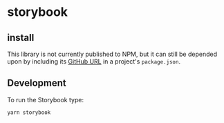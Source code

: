 # storybook

## install

This library is not currently published to NPM, but it can still be depended upon by including its [GitHub URL](https://docs.npmjs.com/cli/v7/configuring-npm/package-json#github-urls) in a project's `package.json`. 

## Development

To run the Storybook type:

``` shell
yarn storybook
```
